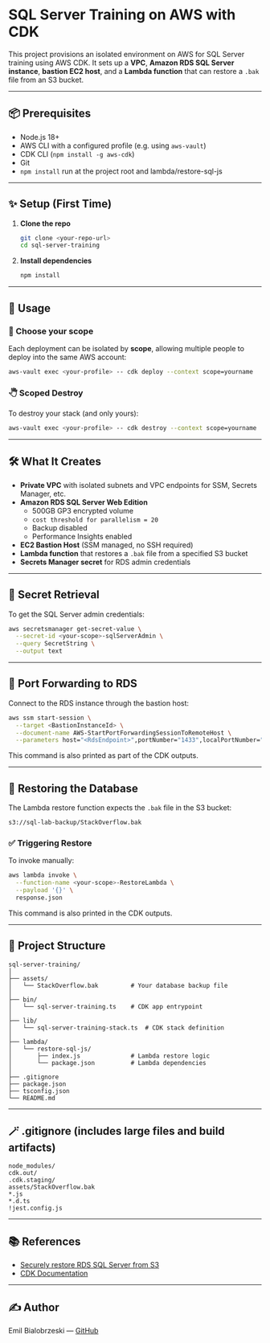 # SQL Server Training on AWS with CDK

This project provisions an isolated environment on AWS for SQL Server training using AWS CDK. It sets up a **VPC**, **Amazon RDS SQL Server instance**, **bastion EC2 host**, and a **Lambda function** that can restore a `.bak` file from an S3 bucket.

---

## 📦 Prerequisites

- Node.js 18+
- AWS CLI with a configured profile (e.g. using `aws-vault`)
- CDK CLI (`npm install -g aws-cdk`)
- Git
- `npm install` run at the project root and lambda/restore-sql-js

---

## ✨ Setup (First Time)

1. **Clone the repo**

   ```bash
   git clone <your-repo-url>
   cd sql-server-training
   ```

2. **Install dependencies**

   ```bash
   npm install
   ```

---

## 💪 Usage

### 🧠 Choose your scope

Each deployment can be isolated by **scope**, allowing multiple people to deploy into the same AWS account:

```bash
aws-vault exec <your-profile> -- cdk deploy --context scope=yourname
```

### 🖑 Scoped Destroy

To destroy your stack (and only yours):

```bash
aws-vault exec <your-profile> -- cdk destroy --context scope=yourname
```

---

## 🛠️ What It Creates

- **Private VPC** with isolated subnets and VPC endpoints for SSM, Secrets Manager, etc.
- **Amazon RDS SQL Server Web Edition**
  - 500GB GP3 encrypted volume
  - `cost threshold for parallelism = 20`
  - Backup disabled
  - Performance Insights enabled
- **EC2 Bastion Host** (SSM managed, no SSH required)
- **Lambda function** that restores a `.bak` file from a specified S3 bucket
- **Secrets Manager secret** for RDS admin credentials

---

## 🔐 Secret Retrieval

To get the SQL Server admin credentials:

```bash
aws secretsmanager get-secret-value \
  --secret-id <your-scope>-sqlServerAdmin \
  --query SecretString \
  --output text
```

---

## 🔌 Port Forwarding to RDS

Connect to the RDS instance through the bastion host:

```bash
aws ssm start-session \
  --target <BastionInstanceId> \
  --document-name AWS-StartPortForwardingSessionToRemoteHost \
  --parameters host="<RdsEndpoint>",portNumber="1433",localPortNumber="1433"
```

This command is also printed as part of the CDK outputs.

---

## 💾 Restoring the Database

The Lambda restore function expects the `.bak` file in the S3 bucket:

```bash
s3://sql-lab-backup/StackOverflow.bak
```

### ✅ Triggering Restore

To invoke manually:

```bash
aws lambda invoke \
  --function-name <your-scope>-RestoreLambda \
  --payload '{}' \
  response.json
```

This command is also printed in the CDK outputs.

---

## 📁 Project Structure

```
sql-server-training/
│
├── assets/
│   └── StackOverflow.bak         # Your database backup file
│
├── bin/
│   └── sql-server-training.ts    # CDK app entrypoint
│
├── lib/
│   └── sql-server-training-stack.ts  # CDK stack definition
│
├── lambda/
│   └── restore-sql-js/
│       ├── index.js              # Lambda restore logic
│       └── package.json          # Lambda dependencies
│
├── .gitignore
├── package.json
├── tsconfig.json
└── README.md
```

---

## 🪄 .gitignore (includes large files and build artifacts)

```
node_modules/
cdk.out/
.cdk.staging/
assets/StackOverflow.bak
*.js
*.d.ts
!jest.config.js
```

---

## 📚 References

- [Securely restore RDS SQL Server from S3](https://docs.aws.amazon.com/dms/latest/sbs/chap-manageddatabases.sql-server-rds-sql-server-full-load-backup-restore.html)
- [CDK Documentation](https://docs.aws.amazon.com/cdk/v2/guide/home.html)

---

## ✍️ Author

Emil Bialobrzeski — [GitHub](https://github.com/<your-username>)

